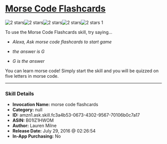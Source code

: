 # [Morse Code Flashcards](http://alexa.amazon.com/#skills/amzn1.ask.skill.fc3a4b53-0673-4302-9567-70106b0c7a17)
![2 stars](../../images/ic_star_black_18dp_1x.png)![2 stars](../../images/ic_star_black_18dp_1x.png)![2 stars](../../images/ic_star_border_black_18dp_1x.png)![2 stars](../../images/ic_star_border_black_18dp_1x.png)![2 stars](../../images/ic_star_border_black_18dp_1x.png) 1

To use the Morse Code Flashcards skill, try saying...

* *Alexa, Ask morse code flashcards to start game*

* *the answer is G*

* *G is the answer*

You can learn morse code!  Simply start the skill and you will be quizzed on five letters in morse code.

***

### Skill Details

* **Invocation Name:** morse code flashcards
* **Category:** null
* **ID:** amzn1.ask.skill.fc3a4b53-0673-4302-9567-70106b0c7a17
* **ASIN:** B01IZ1HWOM
* **Author:** Lauren Milne
* **Release Date:** July 29, 2016 @ 02:26:54
* **In-App Purchasing:** No
